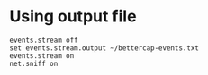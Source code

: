 # Using output file
```
events.stream off
set events.stream.output ~/bettercap-events.txt
events.stream on
net.sniff on

```
